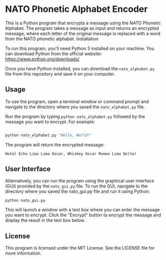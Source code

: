 
# NATO Phonetic Alphabet Encoder

This is a Python program that encrypts a message using the NATO Phonetic Alphabet. The program takes a message as input and returns an encrypted message, where each letter of the original message is replaced with a word from the NATO phonetic alphabet.
Installation

To run this program, you'll need Python 3 installed on your machine. You can download Python from the official website: https://www.python.org/downloads/

Once you have Python installed, you can download the `nato_alphabet.py` file from this repository and save it on your computer.

## Usage

To use the program, open a terminal window or command prompt and navigate to the directory where you saved the `nato_alphabet.py` file.

Run the program by typing `python nato_alphabet.py` followed by the message you want to encrypt. For example:

```python

python nato_alphabet.py "Hello, World!"
```

The program will return the encrypted message:

`Hotel Echo Lima Lima Oscar, Whiskey Oscar Romeo Lima Delta!`

## User Interface

Alternatively, you can run the program using the graphical user interface (GUI) provided by the `nato_gui.py` file. To run the GUI, navigate to the directory where you saved the nato_gui.py file and run it using Python:

`python nato_gui.py`

This will launch a window with a text box where you can enter the message you want to encrypt. Click the "Encrypt" button to encrypt the message and display the result in the text box below.

## License

This program is licensed under the MIT License. See the LICENSE file for more information.
